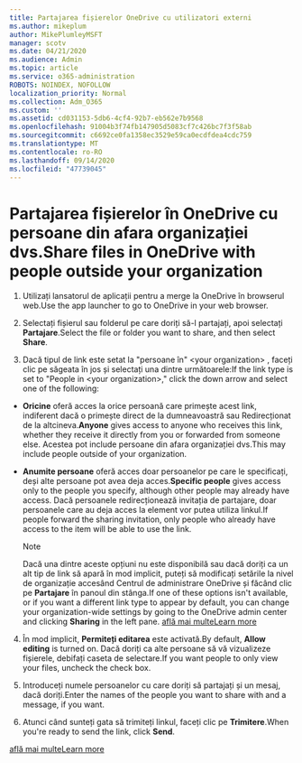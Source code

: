 ```yaml
---
title: Partajarea fișierelor OneDrive cu utilizatori externi
ms.author: mikeplum
author: MikePlumleyMSFT
manager: scotv
ms.date: 04/21/2020
ms.audience: Admin
ms.topic: article
ms.service: o365-administration
ROBOTS: NOINDEX, NOFOLLOW
localization_priority: Normal
ms.collection: Adm_O365
ms.custom: ''
ms.assetid: cd031153-5db6-4cf4-92b7-eb562e7b9568
ms.openlocfilehash: 91004b3f74fb147905d5083cf7c426bc7f3f58ab
ms.sourcegitcommit: c6692ce0fa1358ec3529e59ca0ecdfdea4cdc759
ms.translationtype: MT
ms.contentlocale: ro-RO
ms.lasthandoff: 09/14/2020
ms.locfileid: "47739045"
---
```

# <a name="share-files-in-onedrive-with-people-outside-your-organization"></a><span data-ttu-id="3b62b-102">Partajarea fișierelor în OneDrive cu persoane din afara organizației dvs.</span><span class="sxs-lookup"><span data-stu-id="3b62b-102">Share files in OneDrive with people outside your organization</span></span>

1. <span data-ttu-id="3b62b-103">Utilizați lansatorul de aplicații pentru a merge la OneDrive în browserul web.</span><span class="sxs-lookup"><span data-stu-id="3b62b-103">Use the app launcher to go to OneDrive in your web browser.</span></span> 
    
2. <span data-ttu-id="3b62b-104">Selectați fișierul sau folderul pe care doriți să-l partajați, apoi selectați **Partajare**.</span><span class="sxs-lookup"><span data-stu-id="3b62b-104">Select the file or folder you want to share, and then select **Share**.</span></span> 
    
3. <span data-ttu-id="3b62b-105">Dacă tipul de link este setat la "persoane în" \<your organization\> , faceți clic pe săgeata în jos și selectați una dintre următoarele:</span><span class="sxs-lookup"><span data-stu-id="3b62b-105">If the link type is set to "People in \<your organization\>," click the down arrow and select one of the following:</span></span> 
    
  - <span data-ttu-id="3b62b-106">**Oricine** oferă acces la orice persoană care primește acest link, indiferent dacă o primește direct de la dumneavoastră sau Redirecționat de la altcineva.</span><span class="sxs-lookup"><span data-stu-id="3b62b-106">**Anyone** gives access to anyone who receives this link, whether they receive it directly from you or forwarded from someone else.</span></span> <span data-ttu-id="3b62b-107">Acestea pot include persoane din afara organizației dvs.</span><span class="sxs-lookup"><span data-stu-id="3b62b-107">This may include people outside of your organization.</span></span> 
    
  - <span data-ttu-id="3b62b-108">**Anumite persoane** oferă acces doar persoanelor pe care le specificați, deși alte persoane pot avea deja acces.</span><span class="sxs-lookup"><span data-stu-id="3b62b-108">**Specific people** gives access only to the people you specify, although other people may already have access.</span></span> <span data-ttu-id="3b62b-109">Dacă persoanele redirecționează invitația de partajare, doar persoanele care au deja acces la element vor putea utiliza linkul.</span><span class="sxs-lookup"><span data-stu-id="3b62b-109">If people forward the sharing invitation, only people who already have access to the item will be able to use the link.</span></span> 
    
    > [!NOTE]
    > <span data-ttu-id="3b62b-110">Dacă una dintre aceste opțiuni nu este disponibilă sau dacă doriți ca un alt tip de link să apară în mod implicit, puteți să modificați setările la nivel de organizație accesând Centrul de administrare OneDrive și făcând clic pe **Partajare** în panoul din stânga.</span><span class="sxs-lookup"><span data-stu-id="3b62b-110">If one of these options isn't available, or if you want a different link type to appear by default, you can change your organization-wide settings by going to the OneDrive admin center and clicking **Sharing** in the left pane.</span></span> [<span data-ttu-id="3b62b-111">află mai multe</span><span class="sxs-lookup"><span data-stu-id="3b62b-111">Learn more</span></span>](https://go.microsoft.com/fwlink/?linkid=871961)
  
4. <span data-ttu-id="3b62b-112">În mod implicit, **Permiteți editarea** este activată.</span><span class="sxs-lookup"><span data-stu-id="3b62b-112">By default, **Allow editing** is turned on.</span></span> <span data-ttu-id="3b62b-113">Dacă doriți ca alte persoane să vă vizualizeze fișierele, debifați caseta de selectare.</span><span class="sxs-lookup"><span data-stu-id="3b62b-113">If you want people to only view your files, uncheck the check box.</span></span> 
    
5. <span data-ttu-id="3b62b-114">Introduceți numele persoanelor cu care doriți să partajați și un mesaj, dacă doriți.</span><span class="sxs-lookup"><span data-stu-id="3b62b-114">Enter the names of the people you want to share with and a message, if you want.</span></span>
    
6. <span data-ttu-id="3b62b-115">Atunci când sunteți gata să trimiteți linkul, faceți clic pe **Trimitere**.</span><span class="sxs-lookup"><span data-stu-id="3b62b-115">When you're ready to send the link, click **Send**.</span></span> 
    
[<span data-ttu-id="3b62b-116">află mai multe</span><span class="sxs-lookup"><span data-stu-id="3b62b-116">Learn more</span></span>](https://go.microsoft.com/fwlink/?linkid=871861)
  

